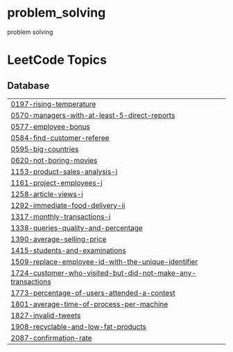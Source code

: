 # problem_solving
problem solving 

<!---LeetCode Topics Start-->
# LeetCode Topics
## Database
|  |
| ------- |
| [0197-rising-temperature](https://github.com/Mo-rmdone/problem_solving/tree/master/0197-rising-temperature) |
| [0570-managers-with-at-least-5-direct-reports](https://github.com/Mo-rmdone/problem_solving/tree/master/0570-managers-with-at-least-5-direct-reports) |
| [0577-employee-bonus](https://github.com/Mo-rmdone/problem_solving/tree/master/0577-employee-bonus) |
| [0584-find-customer-referee](https://github.com/Mo-rmdone/problem_solving/tree/master/0584-find-customer-referee) |
| [0595-big-countries](https://github.com/Mo-rmdone/problem_solving/tree/master/0595-big-countries) |
| [0620-not-boring-movies](https://github.com/Mo-rmdone/problem_solving/tree/master/0620-not-boring-movies) |
| [1153-product-sales-analysis-i](https://github.com/Mo-rmdone/problem_solving/tree/master/1153-product-sales-analysis-i) |
| [1161-project-employees-i](https://github.com/Mo-rmdone/problem_solving/tree/master/1161-project-employees-i) |
| [1258-article-views-i](https://github.com/Mo-rmdone/problem_solving/tree/master/1258-article-views-i) |
| [1292-immediate-food-delivery-ii](https://github.com/Mo-rmdone/problem_solving/tree/master/1292-immediate-food-delivery-ii) |
| [1317-monthly-transactions-i](https://github.com/Mo-rmdone/problem_solving/tree/master/1317-monthly-transactions-i) |
| [1338-queries-quality-and-percentage](https://github.com/Mo-rmdone/problem_solving/tree/master/1338-queries-quality-and-percentage) |
| [1390-average-selling-price](https://github.com/Mo-rmdone/problem_solving/tree/master/1390-average-selling-price) |
| [1415-students-and-examinations](https://github.com/Mo-rmdone/problem_solving/tree/master/1415-students-and-examinations) |
| [1509-replace-employee-id-with-the-unique-identifier](https://github.com/Mo-rmdone/problem_solving/tree/master/1509-replace-employee-id-with-the-unique-identifier) |
| [1724-customer-who-visited-but-did-not-make-any-transactions](https://github.com/Mo-rmdone/problem_solving/tree/master/1724-customer-who-visited-but-did-not-make-any-transactions) |
| [1773-percentage-of-users-attended-a-contest](https://github.com/Mo-rmdone/problem_solving/tree/master/1773-percentage-of-users-attended-a-contest) |
| [1801-average-time-of-process-per-machine](https://github.com/Mo-rmdone/problem_solving/tree/master/1801-average-time-of-process-per-machine) |
| [1827-invalid-tweets](https://github.com/Mo-rmdone/problem_solving/tree/master/1827-invalid-tweets) |
| [1908-recyclable-and-low-fat-products](https://github.com/Mo-rmdone/problem_solving/tree/master/1908-recyclable-and-low-fat-products) |
| [2087-confirmation-rate](https://github.com/Mo-rmdone/problem_solving/tree/master/2087-confirmation-rate) |
<!---LeetCode Topics End-->